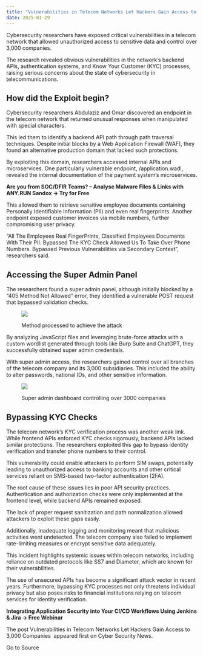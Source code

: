 ```yaml
---
title: "Vulnerabilities in Telecom Networks Let Hackers Gain Access to 3,000 Companies"
date: 2025-01-29
---
```


Cybersecurity researchers have exposed critical vulnerabilities in a telecom network that allowed unauthorized access to sensitive data and control over 3,000 companies. 

The research revealed obvious vulnerabilities in the network’s backend APIs, authentication systems, and Know Your Customer (KYC) processes, raising serious concerns about the state of cybersecurity in telecommunications. 

## **How did the Exploit begin?**

Cybersecurity researchers Abdulaziz and Omar discovered an endpoint in the telecom network that returned unusual responses when manipulated with special characters. 

This led them to identify a backend API path through path traversal techniques. Despite initial blocks by a Web Application Firewall (WAF), they found an alternative production domain that lacked such protections. 

By exploiting this domain, researchers accessed internal APIs and microservices. One particularly vulnerable endpoint, /application.wadl, revealed the internal documentation of the payment system’s microservices.

**Are you from SOC/DFIR Teams? – Analyse Malware Files & Links with ANY.RUN Sandox -> Try for Free** 

This allowed them to retrieve sensitive employee documents containing Personally Identifiable Information (PII) and even real fingerprints. Another endpoint exposed customer invoices via mobile numbers, further compromising user privacy.

“All The Employees Real FingerPrints, Classified Employees Documents With Their PII. Bypassed The KYC Check Allowed Us To Take Over Phone Numbers. Bypassed Previous Vulnerabilities via Secondary Context”, researchers said.

## **Accessing the Super Admin Panel**

The researchers found a super admin panel, although initially blocked by a “405 Method Not Allowed” error, they identified a vulnerable POST request that bypassed validation checks. 

<figure>

![](https://lh7-rt.googleusercontent.com/docsz/AD_4nXe8qT1-xwk1u59V5uW3_ww3JIwk10bGnBaePX6h3bCCoWvCtKK05Qpzfalqbsr7VPIlJ059GMac9wtD_bIsFdhz-o-xP4Oxgy0m0wW_y8dWIO-4sNa3Qf2qh2z65BsTfspgvJEU?key=apr4-s7Chpts5WQ1zNxo1bNn)

<figcaption>

Method processed to achieve the attack

</figcaption>

</figure>

By analyzing JavaScript files and leveraging brute-force attacks with a custom wordlist generated through tools like Burp Suite and ChatGPT, they successfully obtained super admin credentials.

With super admin access, the researchers gained control over all branches of the telecom company and its 3,000 subsidiaries. This included the ability to alter passwords, national IDs, and other sensitive information.

<figure>

![](https://lh7-rt.googleusercontent.com/docsz/AD_4nXcp9R2lhHgpaaDhRB3lVTDiZhSPC8s7aPeWQhTz_yOXruB7nySrCpbfOzVfjAkKIJku8sKzp8_R0Wqr06mCVvzMKL1lF_NEMV9LvJatB7fjj1Ibs37KAXCqoXiNlZQMniKTbvIXSA?key=apr4-s7Chpts5WQ1zNxo1bNn)

<figcaption>

Super admin dashboard controlling over 3000 companies

</figcaption>

</figure>

## **Bypassing KYC Checks**

The telecom network’s KYC verification process was another weak link. While frontend APIs enforced KYC checks rigorously, backend APIs lacked similar protections. The researchers exploited this gap to bypass identity verification and transfer phone numbers to their control. 

This vulnerability could enable attackers to perform SIM swaps, potentially leading to unauthorized access to banking accounts and other critical services reliant on SMS-based two-factor authentication (2FA).

The root cause of these issues lies in poor API security practices. Authentication and authorization checks were only implemented at the frontend level, while backend APIs remained exposed. 

The lack of proper request sanitization and path normalization allowed attackers to exploit these gaps easily.

Additionally, inadequate logging and monitoring meant that malicious activities went undetected. The telecom company also failed to implement rate-limiting measures or encrypt sensitive data adequately.

This incident highlights systemic issues within telecom networks, including reliance on outdated protocols like SS7 and Diameter, which are known for their vulnerabilities. 

The use of unsecured APIs has become a significant attack vector in recent years. Furthermore, bypassing KYC processes not only threatens individual privacy but also poses risks to financial institutions relying on telecom services for identity verification.

****Integrating Application Security into Your CI/CD Workflows Using Jenkins & Jira -> Free Webinar****

The post Vulnerabilities in Telecom Networks Let Hackers Gain Access to 3,000 Companies  appeared first on Cyber Security News.

Go to Source
